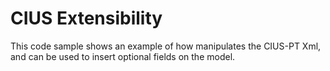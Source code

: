 # CIUS Extensibility

This code sample shows an example of how manipulates the CIUS-PT Xml, and can be used to insert optional fields on the model.